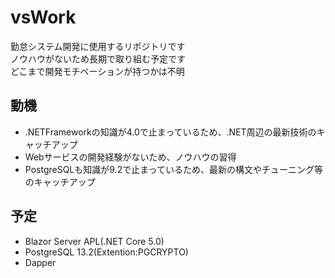 # vsWork
勤怠システム開発に使用するリポジトリです  
ノウハウがないため長期で取り組む予定です  
どこまで開発モチベーションが持つかは不明

## 動機
* .NETFrameworkの知識が4.0で止まっているため、.NET周辺の最新技術のキャッチアップ
* Webサービスの開発経験がないため、ノウハウの習得
* PostgreSQLも知識が9.2で止まっているため、最新の構文やチューニング等のキャッチアップ

## 予定
* Blazor Server APL(.NET Core 5.0)
* PostgreSQL 13.2(Extention:PGCRYPTO)
* Dapper

